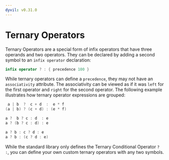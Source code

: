 ```yaml
---
dyvil: v0.31.0
---
```


# Ternary Operators

Ternary Operators are a special form of infix operators that have three operands and two operators. They can be declared by adding a second symbol to an `infix operator` declaration:

```swift
infix operator ? : { precedence 100 }
```

While ternary operators can define a `precedence`, they may not have an `associativity` attribute. The associativity  can be viewed as if it was `left` for the first operator and `right`  for the second operator. The following example illustrates how ternary operator expressions are grouped:

```swift
 a | b  ?  c + d  :  e * f
(a | b) ? (c + d) : (e * f)

a ?  b ? c : d  : e
a ? (b ? c : d) : e

a ? b : c ? d : e
a ? b : (c ? d : e)
```

While the standard library only defines the Ternary Conditional Operator `? :`, you can define your own custom ternary operators with any two symbols.

